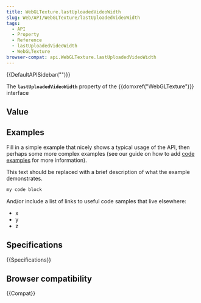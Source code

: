 ```yaml
---
title: WebGLTexture.lastUploadedVideoWidth
slug: Web/API/WebGLTexture/lastUploadedVideoWidth
tags:
  - API
  - Property
  - Reference
  - lastUploadedVideoWidth
  - WebGLTexture
browser-compat: api.WebGLTexture.lastUploadedVideoWidth
---
```

{{DefaultAPISidebar("")}}

The **`lastUploadedVideoWidth`** property of the {{domxref("WebGLTexture")}} interface 

## Value



## Examples

Fill in a simple example that nicely shows a typical usage of the API, then perhaps some more complex examples (see our guide on how to add [code examples](/en-US/docs/MDN/Contribute/Structures/Code_examples) for more information).

This text should be replaced with a brief description of what the example demonstrates.

```js
my code block
```

And/or include a list of links to useful code samples that live elsewhere:

*   x
*   y
*   z

## Specifications

{{Specifications}}

## Browser compatibility

{{Compat}}


